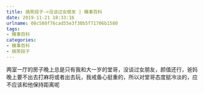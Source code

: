 ```yaml
---
title: 搞笑段子->没谈过女朋友 | 糗事百科
date: 2019-11-21 18:33:16
urlname: 08c580f76cad55e3f30b5f71706b1580
tags: 
- 糗事百科
categories:
- 糗事百科
- 搞笑段子
---
```

两室一厅的房子晚上总是只有我和大一岁的堂哥，没谈过女朋友，颜值还行，爸妈晚上要不出去打麻将或者出去玩，我戒备心挺重的，所以对堂哥态度挺冷淡的，应不应该和他保持距离呢


